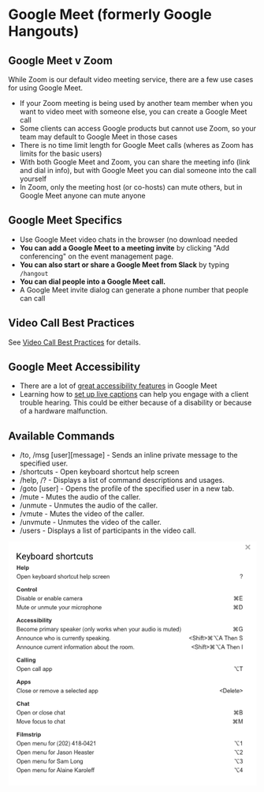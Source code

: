 # Google Meet (formerly Google Hangouts)

## Google Meet v Zoom

While Zoom is our default video meeting service, there are a few use cases for using Google Meet.

- If your Zoom meeting is being used by another team member when you want to video meet with someone else, you can create a Google Meet call
- Some clients can access Google products but cannot use Zoom, so your team may default to Google Meet in those cases
- There is no time limit length for Google Meet calls (wheres as Zoom has limits for the basic users)
- With both Google Meet and Zoom, you can share the meeting info (link and dial in info), but with Google Meet you can dial someone into the call yourself
- In Zoom, only the meeting host (or co-hosts) can mute others, but in Google Meet anyone can mute anyone

## Google Meet Specifics

- Use Google Meet video chats in the browser (no download needed
- **You can add a Google Meet to a meeting invite** by clicking "Add conferencing" on the event management page.
- **You can also start or share a Google Meet from Slack** by typing `/hangout`
- **You can dial people into a Google Meet call.**
- A Google Meet invite dialog can generate a phone number that people can call

## Video Call Best Practices

See [Video Call Best Practices](../video-call-best-practices.md) for details.

## Google Meet Accessibility

- There are a lot of [great accessibility features](https://support.google.com/meet/answer/7313544) in Google Meet
- Learning how to [set up live captions](https://support.google.com/meet/answer/9300310) can help you engage with a client trouble hearing. This could be either because of a disability or because of a hardware malfunction.

## Available Commands

- /to, /msg \[user]\[message] - Sends an inline private message to the specified user.
- /shortcuts - Open keyboard shortcut help screen
- /help, /? - Displays a list of command descriptions and usages.
- /goto \[user] - Opens the profile of the specified user in a new tab.
- /mute - Mutes the audio of the caller.
- /unmute - Unmutes the audio of the caller.
- /vmute - Mutes the video of the caller.
- /unvmute - Unmutes the video of the caller.
- /users - Displays a list of participants in the video call.

![Hangouts shortcuts](../../images/hangout-shortcuts.png "Hangouts shortcuts")
